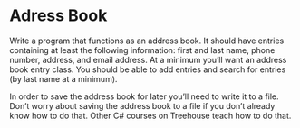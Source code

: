 # Adress Book

Write a program that functions as an address book. It should have entries containing at least the following information: first and last name, phone number, address, and email address. At a minimum you’ll want an address book entry class. You should be able to add entries and search for entries (by last name at a minimum).

In order to save the address book for later you’ll need to write it to a file. Don’t worry about saving the address book to a file if you don’t already know how to do that. Other C# courses on Treehouse teach how to do that.